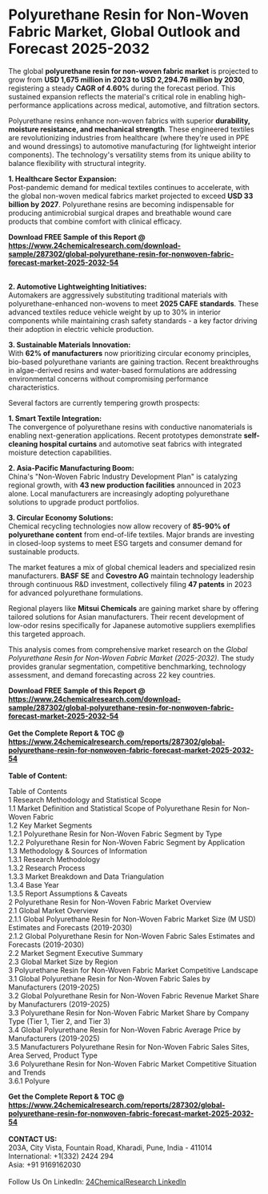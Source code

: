 <h1>Polyurethane Resin for Non-Woven Fabric Market, Global Outlook and Forecast 2025-2032</h1><p>The global <strong>polyurethane resin for non-woven fabric market</strong> is projected to grow from <strong>USD 1,675 million in 2023 to USD 2,294.76 million by 2030</strong>, registering a steady <strong>CAGR of 4.60%</strong> during the forecast period. This sustained expansion reflects the material's critical role in enabling high-performance applications across medical, automotive, and filtration sectors.</p><p>Polyurethane resins enhance non-woven fabrics with superior <strong>durability, moisture resistance, and mechanical strength</strong>. These engineered textiles are revolutionizing industries from healthcare (where they're used in PPE and wound dressings) to automotive manufacturing (for lightweight interior components). The technology's versatility stems from its unique ability to balance flexibility with structural integrity.</p><p><strong>1. Healthcare Sector Expansion:</strong><br>
Post-pandemic demand for medical textiles continues to accelerate, with the global non-woven medical fabrics market projected to exceed <strong>USD 33 billion by 2027</strong>. Polyurethane resins are becoming indispensable for producing antimicrobial surgical drapes and breathable wound care products that combine comfort with clinical efficacy.</p><div><b>Download FREE Sample of this Report @ 
            <a href="https://www.24chemicalresearch.com/download-sample/287302/global-polyurethane-resin-for-nonwoven-fabric-forecast-market-2025-2032-54">
            https://www.24chemicalresearch.com/download-sample/287302/global-polyurethane-resin-for-nonwoven-fabric-forecast-market-2025-2032-54</a></b></div><br><p><strong>2. Automotive Lightweighting Initiatives:</strong><br>
Automakers are aggressively substituting traditional materials with polyurethane-enhanced non-wovens to meet <strong>2025 CAFE standards</strong>. These advanced textiles reduce vehicle weight by up to 30% in interior components while maintaining crash safety standards - a key factor driving their adoption in electric vehicle production.</p><p><strong>3. Sustainable Materials Innovation:</strong><br>
With <strong>62% of manufacturers</strong> now prioritizing circular economy principles, bio-based polyurethane variants are gaining traction. Recent breakthroughs in algae-derived resins and water-based formulations are addressing environmental concerns without compromising performance characteristics.</p><p>Several factors are currently tempering growth prospects:</p><p><strong>1. Smart Textile Integration:</strong><br>
The convergence of polyurethane resins with conductive nanomaterials is enabling next-generation applications. Recent prototypes demonstrate <strong>self-cleaning hospital curtains</strong> and automotive seat fabrics with integrated moisture detection capabilities.</p><p><strong>2. Asia-Pacific Manufacturing Boom:</strong><br>
China's "Non-Woven Fabric Industry Development Plan" is catalyzing regional growth, with <strong>43 new production facilities</strong> announced in 2023 alone. Local manufacturers are increasingly adopting polyurethane solutions to upgrade product portfolios.</p><p><strong>3. Circular Economy Solutions:</strong><br>
Chemical recycling technologies now allow recovery of <strong>85-90% of polyurethane content</strong> from end-of-life textiles. Major brands are investing in closed-loop systems to meet ESG targets and consumer demand for sustainable products.</p><p>The market features a mix of global chemical leaders and specialized resin manufacturers. <strong>BASF SE</strong> and <strong>Covestro AG</strong> maintain technology leadership through continuous R&amp;D investment, collectively filing <strong>47 patents</strong> in 2023 for advanced polyurethane formulations.</p><p>Regional players like <strong>Mitsui Chemicals</strong> are gaining market share by offering tailored solutions for Asian manufacturers. Their recent development of low-odor resins specifically for Japanese automotive suppliers exemplifies this targeted approach.</p><p>This analysis comes from comprehensive market research on the <em>Global Polyurethane Resin for Non-Woven Fabric Market (2025-2032)</em>. The study provides granular segmentation, competitive benchmarking, technology assessment, and demand forecasting across 22 key countries.</p><div><b>Download FREE Sample of this Report @ 
            <a href="https://www.24chemicalresearch.com/download-sample/287302/global-polyurethane-resin-for-nonwoven-fabric-forecast-market-2025-2032-54">
            https://www.24chemicalresearch.com/download-sample/287302/global-polyurethane-resin-for-nonwoven-fabric-forecast-market-2025-2032-54</a></b></div><br><div><b>Get the Complete Report & TOC @ 
            <a href="https://www.24chemicalresearch.com/reports/287302/global-polyurethane-resin-for-nonwoven-fabric-forecast-market-2025-2032-54">
            https://www.24chemicalresearch.com/reports/287302/global-polyurethane-resin-for-nonwoven-fabric-forecast-market-2025-2032-54</a></b></div><br>
            <b>Table of Content:</b><p>Table of Contents<br />
1 Research Methodology and Statistical Scope<br />
1.1 Market Definition and Statistical Scope of Polyurethane Resin for Non-Woven Fabric<br />
1.2 Key Market Segments<br />
1.2.1 Polyurethane Resin for Non-Woven Fabric Segment by Type<br />
1.2.2 Polyurethane Resin for Non-Woven Fabric Segment by Application<br />
1.3 Methodology & Sources of Information<br />
1.3.1 Research Methodology<br />
1.3.2 Research Process<br />
1.3.3 Market Breakdown and Data Triangulation<br />
1.3.4 Base Year<br />
1.3.5 Report Assumptions & Caveats<br />
2 Polyurethane Resin for Non-Woven Fabric Market Overview<br />
2.1 Global Market Overview<br />
2.1.1 Global Polyurethane Resin for Non-Woven Fabric Market Size (M USD) Estimates and Forecasts (2019-2030)<br />
2.1.2 Global Polyurethane Resin for Non-Woven Fabric Sales Estimates and Forecasts (2019-2030)<br />
2.2 Market Segment Executive Summary<br />
2.3 Global Market Size by Region<br />
3 Polyurethane Resin for Non-Woven Fabric Market Competitive Landscape<br />
3.1 Global Polyurethane Resin for Non-Woven Fabric Sales by Manufacturers (2019-2025)<br />
3.2 Global Polyurethane Resin for Non-Woven Fabric Revenue Market Share by Manufacturers (2019-2025)<br />
3.3 Polyurethane Resin for Non-Woven Fabric Market Share by Company Type (Tier 1, Tier 2, and Tier 3)<br />
3.4 Global Polyurethane Resin for Non-Woven Fabric Average Price by Manufacturers (2019-2025)<br />
3.5 Manufacturers Polyurethane Resin for Non-Woven Fabric Sales Sites, Area Served, Product Type<br />
3.6 Polyurethane Resin for Non-Woven Fabric Market Competitive Situation and Trends<br />
3.6.1 Polyure</p><div><b>Get the Complete Report & TOC @ 
            <a href="https://www.24chemicalresearch.com/reports/287302/global-polyurethane-resin-for-nonwoven-fabric-forecast-market-2025-2032-54">
            https://www.24chemicalresearch.com/reports/287302/global-polyurethane-resin-for-nonwoven-fabric-forecast-market-2025-2032-54</a></b></div><br><b>CONTACT US:</b><br>
            203A, City Vista, Fountain Road, Kharadi, Pune, India - 411014<br>
            International: +1(332) 2424 294<br>
            Asia: +91 9169162030 <br><br>
            Follow Us On LinkedIn: <a href="https://www.linkedin.com/company/24chemicalresearch/">24ChemicalResearch LinkedIn</a>